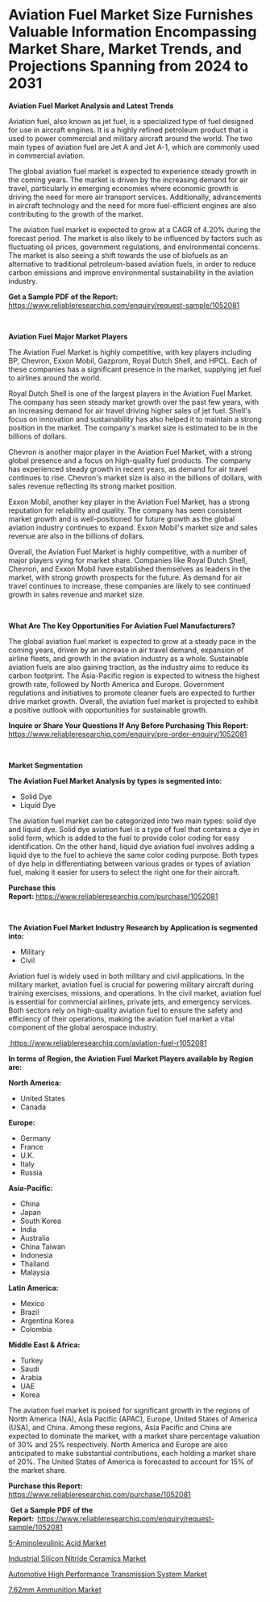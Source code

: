 <p><h1>Aviation Fuel Market Size Furnishes Valuable Information Encompassing Market Share, Market Trends, and Projections Spanning from 2024 to 2031</h1></p><p><strong>Aviation Fuel Market Analysis and Latest Trends</strong></p>
<p><p>Aviation fuel, also known as jet fuel, is a specialized type of fuel designed for use in aircraft engines. It is a highly refined petroleum product that is used to power commercial and military aircraft around the world. The two main types of aviation fuel are Jet A and Jet A-1, which are commonly used in commercial aviation.</p><p>The global aviation fuel market is expected to experience steady growth in the coming years. The market is driven by the increasing demand for air travel, particularly in emerging economies where economic growth is driving the need for more air transport services. Additionally, advancements in aircraft technology and the need for more fuel-efficient engines are also contributing to the growth of the market.</p><p>The aviation fuel market is expected to grow at a CAGR of 4.20% during the forecast period. The market is also likely to be influenced by factors such as fluctuating oil prices, government regulations, and environmental concerns. The market is also seeing a shift towards the use of biofuels as an alternative to traditional petroleum-based aviation fuels, in order to reduce carbon emissions and improve environmental sustainability in the aviation industry.</p></p>
<p><strong>Get a Sample PDF of the Report:&nbsp;</strong> <a href="https://www.reliableresearchiq.com/enquiry/request-sample/1052081">https://www.reliableresearchiq.com/enquiry/request-sample/1052081</a></p>
<p>&nbsp;</p>
<p><strong>Aviation Fuel Major Market Players</strong></p>
<p><p>The Aviation Fuel Market is highly competitive, with key players including BP, Chevron, Exxon Mobil, Gazprom, Royal Dutch Shell, and HPCL. Each of these companies has a significant presence in the market, supplying jet fuel to airlines around the world.</p><p>Royal Dutch Shell is one of the largest players in the Aviation Fuel Market. The company has seen steady market growth over the past few years, with an increasing demand for air travel driving higher sales of jet fuel. Shell's focus on innovation and sustainability has also helped it to maintain a strong position in the market. The company's market size is estimated to be in the billions of dollars.</p><p>Chevron is another major player in the Aviation Fuel Market, with a strong global presence and a focus on high-quality fuel products. The company has experienced steady growth in recent years, as demand for air travel continues to rise. Chevron's market size is also in the billions of dollars, with sales revenue reflecting its strong market position.</p><p>Exxon Mobil, another key player in the Aviation Fuel Market, has a strong reputation for reliability and quality. The company has seen consistent market growth and is well-positioned for future growth as the global aviation industry continues to expand. Exxon Mobil's market size and sales revenue are also in the billions of dollars.</p><p>Overall, the Aviation Fuel Market is highly competitive, with a number of major players vying for market share. Companies like Royal Dutch Shell, Chevron, and Exxon Mobil have established themselves as leaders in the market, with strong growth prospects for the future. As demand for air travel continues to increase, these companies are likely to see continued growth in sales revenue and market size.</p></p>
<p>&nbsp;</p>
<p><strong>What Are The Key Opportunities For Aviation Fuel Manufacturers?</strong></p>
<p><p>The global aviation fuel market is expected to grow at a steady pace in the coming years, driven by an increase in air travel demand, expansion of airline fleets, and growth in the aviation industry as a whole. Sustainable aviation fuels are also gaining traction, as the industry aims to reduce its carbon footprint. The Asia-Pacific region is expected to witness the highest growth rate, followed by North America and Europe. Government regulations and initiatives to promote cleaner fuels are expected to further drive market growth. Overall, the aviation fuel market is projected to exhibit a positive outlook with opportunities for sustainable growth.</p></p>
<p><strong>Inquire or Share Your Questions If Any Before Purchasing This Report:</strong> <a href="https://www.reliableresearchiq.com/enquiry/pre-order-enquiry/1052081">https://www.reliableresearchiq.com/enquiry/pre-order-enquiry/1052081</a></p>
<p>&nbsp;</p>
<p><strong>Market Segmentation</strong></p>
<p><strong>The Aviation Fuel Market Analysis by types is segmented into:</strong></p>
<p><ul><li>Solid Dye</li><li>Liquid Dye</li></ul></p>
<p><p>The aviation fuel market can be categorized into two main types: solid dye and liquid dye. Solid dye aviation fuel is a type of fuel that contains a dye in solid form, which is added to the fuel to provide color coding for easy identification. On the other hand, liquid dye aviation fuel involves adding a liquid dye to the fuel to achieve the same color coding purpose. Both types of dye help in differentiating between various grades or types of aviation fuel, making it easier for users to select the right one for their aircraft.</p></p>
<p><strong>Purchase this Report:&nbsp;</strong><a href="https://www.reliableresearchiq.com/purchase/1052081">https://www.reliableresearchiq.com/purchase/1052081</a></p>
<p>&nbsp;</p>
<p><strong>The Aviation Fuel Market Industry Research by Application is segmented into:</strong></p>
<p><ul><li>Military</li><li>Civil</li></ul></p>
<p><p>Aviation fuel is widely used in both military and civil applications. In the military market, aviation fuel is crucial for powering military aircraft during training exercises, missions, and operations. In the civil market, aviation fuel is essential for commercial airlines, private jets, and emergency services. Both sectors rely on high-quality aviation fuel to ensure the safety and efficiency of their operations, making the aviation fuel market a vital component of the global aerospace industry.</p></p>
<p><a href="https://www.reliableresearchiq.com/aviation-fuel-r1052081">&nbsp;https://www.reliableresearchiq.com/aviation-fuel-r1052081</a></p>
<p><strong>In terms of Region, the Aviation Fuel Market Players available by Region are:</strong></p>
<p>
    <p> <strong> North America: </strong>
        <ul>
            <li>United States</li>
            <li>Canada</li>
        </ul>
        </p> 
    <p> <strong> Europe: </strong>
        <ul>
            <li>Germany</li>
            <li>France</li>
            <li>U.K.</li>
            <li>Italy</li>
            <li>Russia</li>
        </ul>
        </p> 
    <p> <strong> Asia-Pacific: </strong>
        <ul>
            <li>China</li>
            <li>Japan</li>
            <li>South Korea</li>
            <li>India</li>
            <li>Australia</li>
            <li>China Taiwan</li>
            <li>Indonesia</li>
            <li>Thailand</li>
            <li>Malaysia</li>
        </ul>
        </p> 
    <p> <strong> Latin America: </strong>
        <ul>
            <li>Mexico</li>
            <li>Brazil</li>
            <li>Argentina Korea</li>
            <li>Colombia</li>
        </ul>
        </p> 
    <p> <strong> Middle East & Africa: </strong>
        <ul>
            <li>Turkey</li>
            <li>Saudi</li>
            <li>Arabia</li>
            <li>UAE</li>
            <li>Korea</li>
        </ul>
    </p>
    </p>
<p><p>The aviation fuel market is poised for significant growth in the regions of North America (NA), Asia Pacific (APAC), Europe, United States of America (USA), and China. Among these regions, Asia Pacific and China are expected to dominate the market, with a market share percentage valuation of 30% and 25% respectively. North America and Europe are also anticipated to make substantial contributions, each holding a market share of 20%. The United States of America is forecasted to account for 15% of the market share.</p></p>
<p><strong>Purchase this Report: </strong><a href="https://www.reliableresearchiq.com/purchase/1052081">https://www.reliableresearchiq.com/purchase/1052081</a></p>
<p>&nbsp;<strong>Get a Sample PDF of the Report:&nbsp;&nbsp;</strong><a href="https://www.reliableresearchiq.com/enquiry/request-sample/1052081">https://www.reliableresearchiq.com/enquiry/request-sample/1052081</a></p>
<p><strong></strong></p>
<p><p><a href="https://github.com/alanPerkins1921/Market-Research-Report-List-1/blob/main/5-aminolevulinic-acid-market.md">5-Aminolevulinic Acid Market</a></p><p><a href="https://github.com/mandarincruisesvn/Market-Research-Report-List-1/blob/main/industrial-silicon-nitride-ceramics-market.md">Industrial Silicon Nitride Ceramics Market</a></p><p><a href="https://medium.com/@neilrogers69/automotive-high-performance-transmission-system-market-share-market-analysis-growth-trends-f5483babd114">Automotive High Performance Transmission System Market</a></p><p><a href="https://medium.com/@sallyselcenk46/7-62mm-ammunition-market-outlook-and-forecast-from-2024-to-2031-439d4e824cd6">7.62mm Ammunition Market</a></p></p>